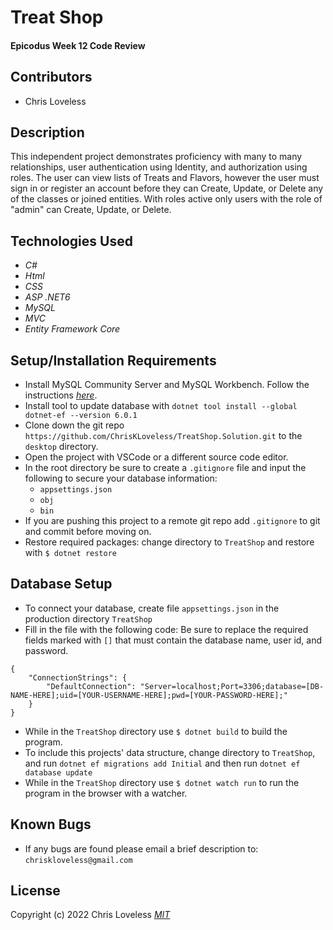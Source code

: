 # Treat Shop

#### Epicodus Week 12 Code Review

## Contributors

* Chris Loveless

## Description
This independent project demonstrates proficiency with many to many relationships, user authentication using Identity, and authorization using roles. The user can view lists of Treats and Flavors, however the user must sign in or register an account before they can Create, Update, or Delete any of the classes or joined entities. With roles active only users with the role of "admin" can Create, Update, or Delete.

## Technologies Used

* _C#_
* _Html_
* _CSS_
* _ASP .NET6_
* _MySQL_
* _MVC_
* _Entity Framework Core_

## Setup/Installation Requirements

* Install MySQL Community Server and MySQL Workbench. Follow the instructions _[here](https://www.learnhowtoprogram.com/c-and-net/getting-started-with-c/installing-and-configuring-mysql/)_.
* Install tool to update database with ```dotnet tool install --global dotnet-ef --version 6.0.1```
* Clone down the git repo ```https://github.com/ChrisKLoveless/TreatShop.Solution.git``` to the ```desktop``` directory.
* Open the project with VSCode or a different source code editor.
* In the root directory be sure to create a ```.gitignore``` file and input the following to secure your database information:
    * ```appsettings.json```
    * ```obj```
    * ```bin```
* If you are pushing this project to a remote git repo add ```.gitignore``` to git and commit before moving on.
* Restore required packages: change directory to ```TreatShop``` and restore with ```$ dotnet restore```

## Database Setup

* To connect your database, create file ```appsettings.json``` in the production directory ```TreatShop```
* Fill in the file with the following code: Be sure to replace the required fields marked with ```[]``` that must contain the database name, user id, and password.
```
{
    "ConnectionStrings": {
        "DefaultConnection": "Server=localhost;Port=3306;database=[DB-NAME-HERE];uid=[YOUR-USERNAME-HERE];pwd=[YOUR-PASSWORD-HERE];"
    }
}
```
* While in the ```TreatShop``` directory use ```$ dotnet build``` to build the program.
* To include this projects' data structure, change directory to ```TreatShop```, and run ```dotnet ef migrations add Initial``` and then run ```dotnet ef database update```
* While in the ```TreatShop``` directory use ```$ dotnet watch run``` to run the program in the browser with a watcher.

## Known Bugs

* If any bugs are found please email a brief description to: ```chriskloveless@gmail.com```

## License
Copyright (c) 2022 Chris Loveless
_[MIT](https://choosealicense.com/licenses/mit/)_
